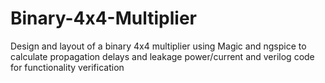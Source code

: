 # Binary-4x4-Multiplier
Design and layout of a binary 4x4 multiplier using Magic and ngspice to calculate propagation delays and leakage power/current and verilog code for functionality verification
